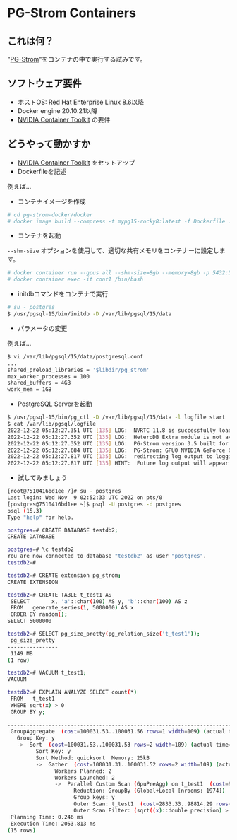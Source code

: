 # PG-Strom Containers

## これは何？

"[PG-Strom](https://github.com/heterodb/pg-strom)"をコンテナの中で実行する試みです。

## ソフトウェア要件

- ホストOS: Red Hat Enterprise Linux 8.6以降
- Docker engine 20.10.21以降
- [NVIDIA Container Toolkit](https://docs.nvidia.com/datacenter/cloud-native/container-toolkit/install-guide.html#install-guide) の要件

## どうやって動かすか

- [NVIDIA Container Toolkit](https://docs.nvidia.com/datacenter/cloud-native/container-toolkit/overview.html) をセットアップ
- Dockerfileを記述

例えば...

- コンテナイメージを作成

```bash
# cd pg-strom-docker/docker
# docker image build --compress -t mypg15-rocky8:latest -f Dockerfile .
```

- コンテナを起動

`--shm-size` オプションを使用して、適切な共有メモリをコンテナーに設定します。

```bash
# docker container run --gpus all --shm-size=8gb --memory=8gb -p 5432:5432 -itd --name=cont1 mypg15-rocky8:latest
# docker container exec -it cont1 /bin/bash
```

- initdbコマンドをコンテナで実行

```bash
# su - postgres
$ /usr/pgsql-15/bin/initdb -D /var/lib/pgsql/15/data
```

- パラメータの変更

例えば...

```bash
$ vi /var/lib/pgsql/15/data/postgresql.conf
...
shared_preload_libraries = '$libdir/pg_strom'
max_worker_processes = 100
shared_buffers = 4GB
work_mem = 1GB
```

- PostgreSQL Serverを起動

```bash
$ /usr/pgsql-15/bin/pg_ctl -D /var/lib/pgsql/15/data -l logfile start
$ cat /var/lib/pgsql/logfile 
2022-12-22 05:12:27.351 UTC [135] LOG:  NVRTC 11.8 is successfully loaded.
2022-12-22 05:12:27.352 UTC [135] LOG:  HeteroDB Extra module is not available
2022-12-22 05:12:27.352 UTC [135] LOG:  PG-Strom version 3.5 built for PostgreSQL 15 (git: HEAD)
2022-12-22 05:12:27.684 UTC [135] LOG:  PG-Strom: GPU0 NVIDIA GeForce GTX 1050 Ti (6 SMs; 1417MHz, L2 1024kB), RAM 4038MB (128bits, 3.34GHz), PCI-E Bar1 0MB, CC 6.1
2022-12-22 05:12:27.817 UTC [135] LOG:  redirecting log output to logging collector process
2022-12-22 05:12:27.817 UTC [135] HINT:  Future log output will appear in directory "log".
```

- 試してみましょう

```bash
[root@7510416bd1ee /]# su - postgres
Last login: Wed Nov  9 02:52:33 UTC 2022 on pts/0
[postgres@7510416bd1ee ~]$ psql -U postgres -d postgres
psql (15.3)
Type "help" for help.

postgres=# CREATE DATABASE testdb2;
CREATE DATABASE

postgres=# \c testdb2
You are now connected to database "testdb2" as user "postgres".
testdb2=#

testdb2=# CREATE extension pg_strom;
CREATE EXTENSION

testdb2=# CREATE TABLE t_test1 AS
 SELECT       x, 'a'::char(100) AS y, 'b'::char(100) AS z
 FROM   generate_series(1, 5000000) AS x
 ORDER BY random();
SELECT 5000000

testdb2=# SELECT pg_size_pretty(pg_relation_size('t_test1'));
 pg_size_pretty 
----------------
 1149 MB
(1 row)

testdb2=# VACUUM t_test1;
VACUUM

testdb2=# EXPLAIN ANALYZE SELECT count(*)
 FROM   t_test1
 WHERE sqrt(x) > 0
 GROUP BY y;
                                                                        QUERY PLAN                                                                         
-----------------------------------------------------------------------------------------------------------------------------------------------------------
 GroupAggregate  (cost=100031.53..100031.56 rows=1 width=109) (actual time=2005.630..2009.869 rows=1 loops=1)
   Group Key: y
   ->  Sort  (cost=100031.53..100031.53 rows=2 width=109) (actual time=2005.609..2009.848 rows=3 loops=1)
         Sort Key: y
         Sort Method: quicksort  Memory: 25kB
         ->  Gather  (cost=100031.31..100031.52 rows=2 width=109) (actual time=1907.862..2009.776 rows=3 loops=1)
               Workers Planned: 2
               Workers Launched: 2
               ->  Parallel Custom Scan (GpuPreAgg) on t_test1  (cost=99031.31..99031.32 rows=1 width=109) (actual time=1856.234..1856.241 rows=1 loops=3)
                     Reduction: GroupBy (Global+Local [nrooms: 1974])
                     Group keys: y
                     Outer Scan: t_test1  (cost=2833.33..98814.29 rows=694445 width=101) (actual time=170.140..4400.335 rows=5000000 loops=1)
                     Outer Scan Filter: (sqrt((x)::double precision) > '0'::double precision)
 Planning Time: 0.246 ms
 Execution Time: 2053.813 ms
(15 rows)
```
